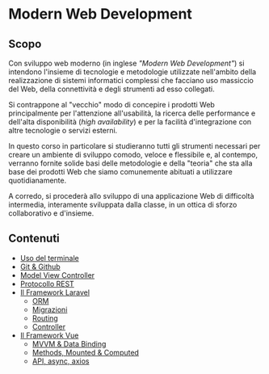 # Modern Web Development

## Scopo

Con sviluppo web moderno (in inglese _"Modern Web Development"_) si intendono l'insieme di tecnologie e metodologie utilizzate nell'ambito della realizzazione di sistemi informatici complessi che facciano uso massiccio del Web, della connettività e degli strumenti ad esso collegati.

Si contrappone al "vecchio" modo di concepire i prodotti Web principalmente per l'attenzione all'usabilità, la ricerca delle performance e dell'alta disponibilità (_high availability_) e per la facilità d'integrazione con altre tecnologie o servizi esterni.

In questo corso in particolare si studieranno tutti gli strumenti necessari per creare un ambiente di sviluppo comodo, veloce e flessibile e, al contempo, verranno fornite solide basi delle metodologie e della "teoria" che sta alla base dei prodotti Web che siamo comunemente abituati a utilizzare quotidianamente.

A corredo, si procederà allo sviluppo di una applicazione Web di difficoltà intermedia, interamente sviluppata dalla classe, in un ottica di sforzo collaborativo e d'insieme.

## Contenuti

- [Uso del terminale](./uso-del-terminale.md)
- [Git & Github](./git-e-github.md)
- [Model View Controller](./model-view-controller.md)
- [Protocollo REST](./protocollo-rest.md)
- [Il Framework Laravel](./laravel/introduzione.md)
    * [ORM](./laravel/orm.md)
    * [Migrazioni](./laravel/migrazioni.md)
    * [Routing](./laravel/routing.md)
    * [Controller](./laravel/controller.md)
- [Il Framework Vue](./vue/introduzione.md)
    * [MVVM & Data Binding](./vue/mvvm-e-data-binding.md)
    * [Methods, Mounted & Computed](./vue/methods-mounted-e-computed.md)
    * [API, async, axios](./vue/api-async-axios.md)
